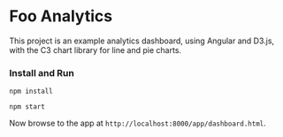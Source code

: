 # Foo Analytics

This project is an example analytics dashboard, using Angular and D3.js, with the C3 chart library for line and pie charts.

### Install and Run

```
npm install
```

```
npm start
```

Now browse to the app at `http://localhost:8000/app/dashboard.html`.

